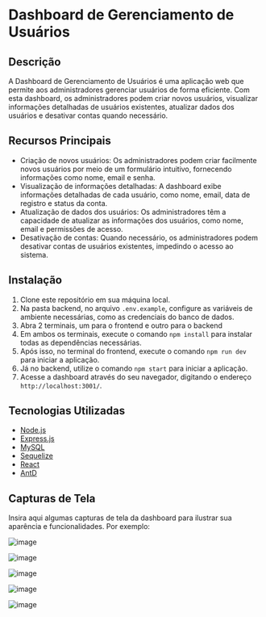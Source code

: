 # Dashboard de Gerenciamento de Usuários

## Descrição

A Dashboard de Gerenciamento de Usuários é uma aplicação web que permite aos administradores gerenciar usuários de forma eficiente. Com esta dashboard, os administradores podem criar novos usuários, visualizar informações detalhadas de usuários existentes, atualizar dados dos usuários e desativar contas quando necessário.

## Recursos Principais

- Criação de novos usuários: Os administradores podem criar facilmente novos usuários por meio de um formulário intuitivo, fornecendo informações como nome, email e senha.
- Visualização de informações detalhadas: A dashboard exibe informações detalhadas de cada usuário, como nome, email, data de registro e status da conta.
- Atualização de dados dos usuários: Os administradores têm a capacidade de atualizar as informações dos usuários, como nome, email e permissões de acesso.
- Desativação de contas: Quando necessário, os administradores podem desativar contas de usuários existentes, impedindo o acesso ao sistema.

## Instalação

1. Clone este repositório em sua máquina local.
2. Na pasta backend, no arquivo `.env.example`, configure as variáveis de ambiente necessárias, como as credenciais do banco de dados.
3. Abra 2 terminais, um para o frontend e outro para o backend
4. Em ambos os terminais, execute o comando `npm install` para instalar todas as dependências necessárias.
5. Após isso, no terminal do frontend, execute o comando `npm run dev` para iniciar a aplicação.
6. Já no backend, utilize o comando `npm start` para iniciar a aplicação.
8. Acesse a dashboard através do seu navegador, digitando o endereço `http://localhost:3001/`.

## Tecnologias Utilizadas

- [Node.js](https://nodejs.org)
- [Express.js](https://expressjs.com)
- [MySQL](https://www.mysql.com/)
- [Sequelize](https://sequelize.org/)
- [React](https://reactjs.org)
- [AntD](https://ant.design/)

## Capturas de Tela

Insira aqui algumas capturas de tela da dashboard para ilustrar sua aparência e funcionalidades. Por exemplo:

![image](https://github.com/saantanavitor/case-fc/assets/115433447/921cca57-e42c-4f95-90cf-b6a46e62e9f7)

![image](https://github.com/saantanavitor/case-fc/assets/115433447/769aecd0-9f97-471b-b2e6-750e24589546)

![image](https://github.com/saantanavitor/case-fc/assets/115433447/ae750f74-9e2a-4dc0-a19c-6a46446acfa7)

![image](https://github.com/saantanavitor/case-fc/assets/115433447/a37fd669-24b3-4341-9ef4-330ba6e2a7e9)

![image](https://github.com/saantanavitor/case-fc/assets/115433447/2e34bf33-faa6-402a-a7bb-63dda8b45d04)

